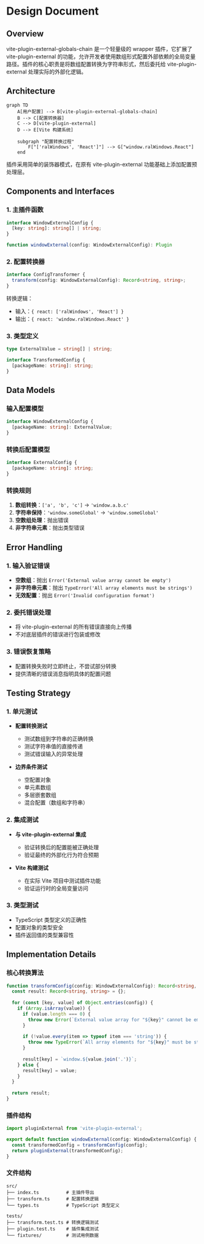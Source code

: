 # Design Document

## Overview

vite-plugin-external-globals-chain 是一个轻量级的 wrapper 插件，它扩展了 vite-plugin-external 的功能，允许开发者使用数组形式配置外部依赖的全局变量路径。插件的核心职责是将数组配置转换为字符串形式，然后委托给 vite-plugin-external 处理实际的外部化逻辑。

## Architecture

```mermaid
graph TD
    A[用户配置] --> B[vite-plugin-external-globals-chain]
    B --> C[配置转换器]
    C --> D[vite-plugin-external]
    D --> E[Vite 构建系统]
    
    subgraph "配置转换过程"
        F["['ralWindows', 'React']"] --> G["window.ralWindows.React"]
    end
```

插件采用简单的装饰器模式，在原有 vite-plugin-external 功能基础上添加配置预处理层。

## Components and Interfaces

### 1. 主插件函数

```typescript
interface WindowExternalConfig {
  [key: string]: string[] | string;
}

function windowExternal(config: WindowExternalConfig): Plugin
```

### 2. 配置转换器

```typescript
interface ConfigTransformer {
  transform(config: WindowExternalConfig): Record<string, string>;
}
```

转换逻辑：
- 输入：`{ react: ['ralWindows', 'React'] }`
- 输出：`{ react: 'window.ralWindows.React' }`

### 3. 类型定义

```typescript
type ExternalValue = string[] | string;

interface TransformedConfig {
  [packageName: string]: string;
}
```

## Data Models

### 输入配置模型
```typescript
interface WindowExternalConfig {
  [packageName: string]: ExternalValue;
}
```

### 转换后配置模型
```typescript
interface ExternalConfig {
  [packageName: string]: string;
}
```

### 转换规则
1. **数组转换**：`['a', 'b', 'c']` → `'window.a.b.c'`
2. **字符串保持**：`'window.someGlobal'` → `'window.someGlobal'`
3. **空数组处理**：抛出错误
4. **非字符串元素**：抛出类型错误

## Error Handling

### 1. 输入验证错误
- **空数组**：抛出 `Error('External value array cannot be empty')`
- **非字符串元素**：抛出 `TypeError('All array elements must be strings')`
- **无效配置**：抛出 `Error('Invalid configuration format')`

### 2. 委托错误处理
- 将 vite-plugin-external 的所有错误直接向上传播
- 不对底层插件的错误进行包装或修改

### 3. 错误恢复策略
- 配置转换失败时立即终止，不尝试部分转换
- 提供清晰的错误消息指明具体的配置问题

## Testing Strategy

### 1. 单元测试
- **配置转换测试**
  - 测试数组到字符串的正确转换
  - 测试字符串值的直接传递
  - 测试错误输入的异常处理

- **边界条件测试**
  - 空配置对象
  - 单元素数组
  - 多层嵌套数组
  - 混合配置（数组和字符串）

### 2. 集成测试
- **与 vite-plugin-external 集成**
  - 验证转换后的配置能被正确处理
  - 验证最终的外部化行为符合预期

- **Vite 构建测试**
  - 在实际 Vite 项目中测试插件功能
  - 验证运行时的全局变量访问

### 3. 类型测试
- TypeScript 类型定义的正确性
- 配置对象的类型安全
- 插件返回值的类型兼容性

## Implementation Details

### 核心转换算法
```typescript
function transformConfig(config: WindowExternalConfig): Record<string, string> {
  const result: Record<string, string> = {};
  
  for (const [key, value] of Object.entries(config)) {
    if (Array.isArray(value)) {
      if (value.length === 0) {
        throw new Error(`External value array for "${key}" cannot be empty`);
      }
      
      if (!value.every(item => typeof item === 'string')) {
        throw new TypeError(`All array elements for "${key}" must be strings`);
      }
      
      result[key] = `window.${value.join('.')}`;
    } else {
      result[key] = value;
    }
  }
  
  return result;
}
```

### 插件结构
```typescript
import pluginExternal from 'vite-plugin-external';

export default function windowExternal(config: WindowExternalConfig) {
  const transformedConfig = transformConfig(config);
  return pluginExternal(transformedConfig);
}
```

### 文件结构
```
src/
├── index.ts          # 主插件导出
├── transform.ts      # 配置转换逻辑
└── types.ts          # TypeScript 类型定义

tests/
├── transform.test.ts # 转换逻辑测试
├── plugin.test.ts    # 插件集成测试
└── fixtures/         # 测试用例数据
```